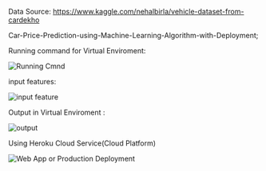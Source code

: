 Data Source: https://www.kaggle.com/nehalbirla/vehicle-dataset-from-cardekho

Car-Price-Prediction-using-Machine-Learning-Algorithm-with-Deployment;

Running command for Virtual Enviroment:

![Running Cmnd](https://user-images.githubusercontent.com/56412471/137646766-c9764369-7133-4538-985d-40d2b229de41.JPG)


input features:

![input feature](https://user-images.githubusercontent.com/56412471/137646741-c0eac1f0-85ef-446e-af7a-daf55ade7b8e.JPG)


Output in Virtual Enviroment :


![output](https://user-images.githubusercontent.com/56412471/137646787-c3b80710-e577-4e7e-9396-43e52b1aff10.JPG)


Using Heroku Cloud Service(Cloud Platform)



![Web App or Production Deployment](https://user-images.githubusercontent.com/56412471/137646810-d37ac328-aca7-424b-8029-a07ddc00582b.JPG)
